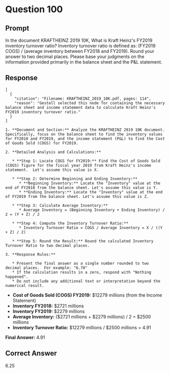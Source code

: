 # Question 100

## Prompt

In the document KRAFTHEINZ 2019 10K, What is Kraft Heinz's FY2019 inventory turnover ratio? Inventory turnover ratio is defined as: (FY2019 COGS) / (average inventory between FY2018 and FY2019). Round your answer to two decimal places. Please base your judgments on the information provided primarily in the balance sheet and the P&L statement.

## Response

```results
[
  {
    "citation": "Filename: KRAFTHEINZ_2019_10K.pdf, pages: 114",
    "reason": "Gestell selected this node for containing the necessary balance sheet and income statement data to calculate Kraft Heinz's FY2019 inventory turnover ratio."
  }
]
```

```cot
1. **Document and Section:** Analyze the KRAFTHEINZ 2019 10K document. Specifically, focus on the balance sheet to find the inventory values for FY2018 and FY2019, and the income statement (P&L) to find the Cost of Goods Sold (COGS) for FY2019.

2. **Detailed Analysis and Calculations:**

   * **Step 1: Locate COGS for FY2019:** Find the Cost of Goods Sold (COGS) figure for the fiscal year 2019 from Kraft Heinz's income statement.  Let's assume this value is X.

   * **Step 2: Determine Beginning and Ending Inventory:**
      * **Beginning Inventory:** Locate the "Inventory" value at the end of FY2018 from the balance sheet. Let's assume this value is Y.
      * **Ending Inventory:** Locate the "Inventory" value at the end of FY2019 from the balance sheet. Let's assume this value is Z.

   * **Step 3: Calculate Average Inventory:**
      * Average Inventory = (Beginning Inventory + Ending Inventory) / 2 = (Y + Z) / 2

   * **Step 4: Compute the Inventory Turnover Ratio:**
      * Inventory Turnover Ratio = COGS / Average Inventory = X / ((Y + Z) / 2)

   * **Step 5: Round the Result:** Round the calculated Inventory Turnover Ratio to two decimal places.

3. **Response Rules:**

   * Present the final answer as a single number rounded to two decimal places.  For example: "6.78"
   * If the calculation results in a zero, respond with "Nothing happened".
   * Do not include any additional text or interpretation beyond the numerical result.

```

- **Cost of Goods Sold (COGS) FY2019:** $12279 millions (from the Income Statement)
- **Inventory FY2018:** $2721 millions
- **Inventory FY2019:** $2279 millions
- **Average Inventory:** ($2721 millions + $2279 millions) / 2 = $2500 millions
- **Inventory Turnover Ratio:** $12279 millions / $2500 millions = 4.91

**Final Answer:** 4.91

## Correct Answer

6.25
